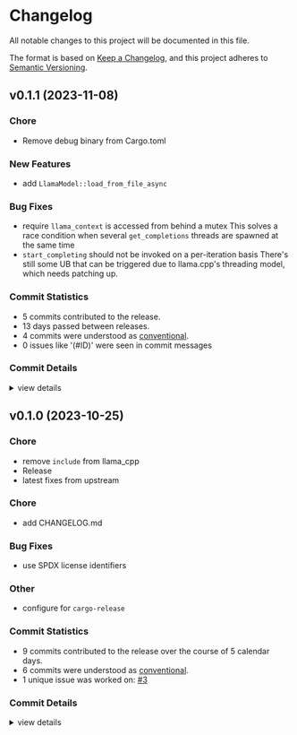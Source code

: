# Changelog

All notable changes to this project will be documented in this file.

The format is based on [Keep a Changelog](https://keepachangelog.com/en/1.0.0/),
and this project adheres to [Semantic Versioning](https://semver.org/spec/v2.0.0.html).

## v0.1.1 (2023-11-08)

### Chore

 - <csr-id-3eddbab3cc35a59acbe66fa4f5333a9ca0edb326/> Remove debug binary from Cargo.toml

### New Features

 - <csr-id-3bada658c9139af1c3dcdb32c60c222efb87a9f6/> add `LlamaModel::load_from_file_async`

### Bug Fixes

 - <csr-id-b676baa3c1a6863c7afd7a88b6f7e8ddd2a1b9bd/> require `llama_context` is accessed from behind a mutex
   This solves a race condition when several `get_completions` threads are spawned at the same time
 - <csr-id-4eb0bc9800877e460fe0d1d25398f35976b4d730/> `start_completing` should not be invoked on a per-iteration basis
   There's still some UB that can be triggered due to llama.cpp's threading model, which needs patching up.

### Commit Statistics

<csr-read-only-do-not-edit/>

 - 5 commits contributed to the release.
 - 13 days passed between releases.
 - 4 commits were understood as [conventional](https://www.conventionalcommits.org).
 - 0 issues like '(#ID)' were seen in commit messages

### Commit Details

<csr-read-only-do-not-edit/>

<details><summary>view details</summary>

 * **Uncategorized**
    - Add `LlamaModel::load_from_file_async` ([`3bada65`](https://github.com/binedge/llama_cpp-rs/commit/3bada658c9139af1c3dcdb32c60c222efb87a9f6))
    - Remove debug binary from Cargo.toml ([`3eddbab`](https://github.com/binedge/llama_cpp-rs/commit/3eddbab3cc35a59acbe66fa4f5333a9ca0edb326))
    - Require `llama_context` is accessed from behind a mutex ([`b676baa`](https://github.com/binedge/llama_cpp-rs/commit/b676baa3c1a6863c7afd7a88b6f7e8ddd2a1b9bd))
    - `start_completing` should not be invoked on a per-iteration basis ([`4eb0bc9`](https://github.com/binedge/llama_cpp-rs/commit/4eb0bc9800877e460fe0d1d25398f35976b4d730))
    - Update to llama.cpp 0a7c980 ([`94d7385`](https://github.com/binedge/llama_cpp-rs/commit/94d7385fefdab42ac6949c6d47c5ed262db08365))
</details>

## v0.1.0 (2023-10-25)

<csr-id-702a6ff49d83b10a0573a5ca1fb419efaa43746e/>
<csr-id-116fe8c82fe2c43bf9041f6dbfe2ed15d00e18e9/>
<csr-id-96548c840d3101091c879648074fa0ed1cee3011/>
<csr-id-a5fb19499ecbb1060ca8211111f186efc6e9b114/>
<csr-id-aa5eed4dcb6f50b25c878e584787211402a9138b/>

### Chore

 - <csr-id-702a6ff49d83b10a0573a5ca1fb419efaa43746e/> remove `include` from llama_cpp
 - <csr-id-116fe8c82fe2c43bf9041f6dbfe2ed15d00e18e9/> Release
 - <csr-id-96548c840d3101091c879648074fa0ed1cee3011/> latest fixes from upstream

### Chore

 - <csr-id-aa5eed4dcb6f50b25c878e584787211402a9138b/> add CHANGELOG.md

### Bug Fixes

 - <csr-id-2cb06aea62b892a032f515b78d720acb915f4a22/> use SPDX license identifiers

### Other

 - <csr-id-a5fb19499ecbb1060ca8211111f186efc6e9b114/> configure for `cargo-release`

### Commit Statistics

<csr-read-only-do-not-edit/>

 - 9 commits contributed to the release over the course of 5 calendar days.
 - 6 commits were understood as [conventional](https://www.conventionalcommits.org).
 - 1 unique issue was worked on: [#3](https://github.com/binedge/llama_cpp-rs/issues/3)

### Commit Details

<csr-read-only-do-not-edit/>

<details><summary>view details</summary>

 * **[#3](https://github.com/binedge/llama_cpp-rs/issues/3)**
    - Release ([`116fe8c`](https://github.com/binedge/llama_cpp-rs/commit/116fe8c82fe2c43bf9041f6dbfe2ed15d00e18e9))
 * **Uncategorized**
    - Release llama_cpp v0.1.0 ([`f24c7fe`](https://github.com/binedge/llama_cpp-rs/commit/f24c7fe3ebd851a56301ce3d5a1b4250d2d797b9))
    - Add CHANGELOG.md ([`aa5eed4`](https://github.com/binedge/llama_cpp-rs/commit/aa5eed4dcb6f50b25c878e584787211402a9138b))
    - Remove `include` from llama_cpp ([`702a6ff`](https://github.com/binedge/llama_cpp-rs/commit/702a6ff49d83b10a0573a5ca1fb419efaa43746e))
    - Use SPDX license identifiers ([`2cb06ae`](https://github.com/binedge/llama_cpp-rs/commit/2cb06aea62b892a032f515b78d720acb915f4a22))
    - Release llama_cpp_sys v0.2.0 ([`d1868ac`](https://github.com/binedge/llama_cpp-rs/commit/d1868acd16a284b60630b4519af710f54fea3dca))
    - Latest fixes from upstream ([`96548c8`](https://github.com/binedge/llama_cpp-rs/commit/96548c840d3101091c879648074fa0ed1cee3011))
    - Configure for `cargo-release` ([`a5fb194`](https://github.com/binedge/llama_cpp-rs/commit/a5fb19499ecbb1060ca8211111f186efc6e9b114))
    - Initial commit ([`6f672ff`](https://github.com/binedge/llama_cpp-rs/commit/6f672ffddc49ce23cd3eb4996128fe8614c560b4))
</details>

